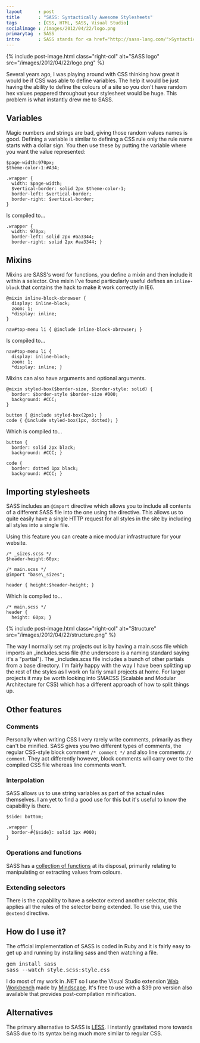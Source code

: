 ```yaml
---
layout      : post
title       : "SASS: Syntactically Awesome Stylesheets"
tags        : [CSS, HTML, SASS, Visual Studio]
socialimage : /images/2012/04/22/logo.png
primarytag  : SASS
intro       : SASS stands for <a href="http://sass-lang.com/">Syntactically Awesome Stylesheets</a>, yes, I'm quite a fan of the name. It provides us with a much simpler and more elegant way of defining CSS, allowing the creation of more modular and manageable stylesheets. SASS has two flavours; SASS-style and SCSS-style, the basic difference being that SASS-style uses indentation to separate code-blocks instead of curly braces. The examples used in this post will be using the SCSS-style.
---
```


{% include post-image.html class="right-col" alt="SASS logo" src="/images/2012/04/22/logo.png" %}

Several years ago, I was playing around with CSS thinking how great it would be if CSS was able to define variables. The help it would be just having the ability to define the colours of a site so you don't have random hex values peppered throughout your stylesheet would be huge. This problem is what instantly drew me to SASS.

<div class="clear"><!----></div>



## Variables

Magic numbers and strings are bad, giving those random values names is good. Defining a variable is similar to defining a CSS rule only the rule name starts with a dollar sign. You then use these by putting the variable where you want the value represented:

<!--prettify lang=css-->
    $page-width:970px;
    $theme-color-1:#A34;

    .wrapper {
      width: $page-width;
      $vertical-border: solid 2px $theme-color-1;
      border-left: $vertical-border;
      border-right: $vertical-border;
    }

Is compiled to...

<!--prettify lang=css-->
    .wrapper {
      width: 970px;
      border-left: solid 2px #aa3344;
      border-right: solid 2px #aa3344; }



## Mixins

Mixins are SASS's word for functions, you define a mixin and then include it within a selector. One mixin I've found particularly useful defines an `inline-block` that contains the hack to make it work correctly in IE6.

<!--prettify lang=css-->
    @mixin inline-block-xbrowser {
      display: inline-block;
      zoom: 1;
      *display: inline;
    }

    nav#top-menu li { @include inline-block-xbrowser; }

Is compiled to...

<!--prettify lang=css-->
    nav#top-menu li {
      display: inline-block;
      zoom: 1;
      *display: inline; }

Mixins can also have arguments and optional arguments.

<!--prettify lang=css-->
    @mixin styled-box($border-size, $border-style: solid) {
      border: $border-style $border-size #000;
      background: #CCC;
    }

    button { @include styled-box(2px); }
    code { @include styled-box(1px, dotted); }

Which is compiled to...

<!--prettify lang=css-->
    button {
      border: solid 2px black;
      background: #CCC; }

    code {
      border: dotted 1px black;
      background: #CCC; }



## Importing stylesheets

SASS includes an `@import` directive which allows you to include all contents of a different SASS file into the one using the directive. This allows us to quite easily have a single HTTP request for all styles in the site by including all styles into a single file.

Using this feature you can create a nice modular infrastructure for your website.

<!--prettify lang=css-->
    /* _sizes.scss */
    $header-height:60px;

    /* main.scss */
    @import "base\_sizes";

    header { height:$header-height; }

Which is compiled to...

<!--prettify lang=css-->
    /* main.scss */
    header {
      height: 60px; }

{% include post-image.html class="right-col" alt="Structure" src="/images/2012/04/22/structure.png" %}

The way I normally set my projects out is by having a main.scss file which imports an _includes.scss file (the underscore is a naming standard saying it's a "partial"). The _includes.scss file includes a bunch of other partials from a base directory. I'm fairly happy with the way I have been splitting up the rest of the styles as I work on fairly small projects at home. For larger projects it may be worth looking into SMACSS (Scalable and Modular Architecture for CSS) which has a different approach of how to split things up.



## Other features

### Comments

Personally when writing CSS I very rarely write comments, primarily as they can't be minified. SASS gives you two different types of comments, the regular CSS-style block comment `/* comment */` and also line comments `// comment`. They act differently however, block comments will carry over to the compiled CSS file whereas line comments won't.

### Interpolation

SASS allows us to use string variables as part of the actual rules themselves. I am yet to find a good use for this but it's useful to know the capability is there.

<div class="clear"><!----></div>

<!--prettify lang=css-->
    $side: bottom;

    .wrapper {
      border-#{$side}: solid 1px #000;
    }

### Operations and functions

SASS has a [collection of functions][2] at its disposal, primarily relating to manipulating or extracting values from colours.

### Extending selectors

There is the capability to have a selector extend another selector, this applies all the rules of the selector being extended. To use this, use the `@extend` directive.



## How do I use it?

The official implementation of SASS is coded in Ruby and it is fairly easy to get up and running by installing sass and then watching a file.

<pre><kbd>gem install sass
sass --watch style.scss:style.css</kbd></pre>

I do most of my work in .NET so I use the Visual Studio extension [Web Workbench][3] made by [Mindscape][4]. It's free to use with a $39 pro version also available that provides post-compilation minification.



## Alternatives

The primary alternative to SASS is [LESS][5]. I instantly gravitated more towards SASS due to its syntax being much more similar to regular CSS.



[2]: http://sass-lang.com/docs/yardoc/Sass/Script/Functions.html
[3]: http://www.mindscapehq.com/products/web-workbench
[4]: http://www.mindscapehq.com/
[5]: http://lesscss.org/